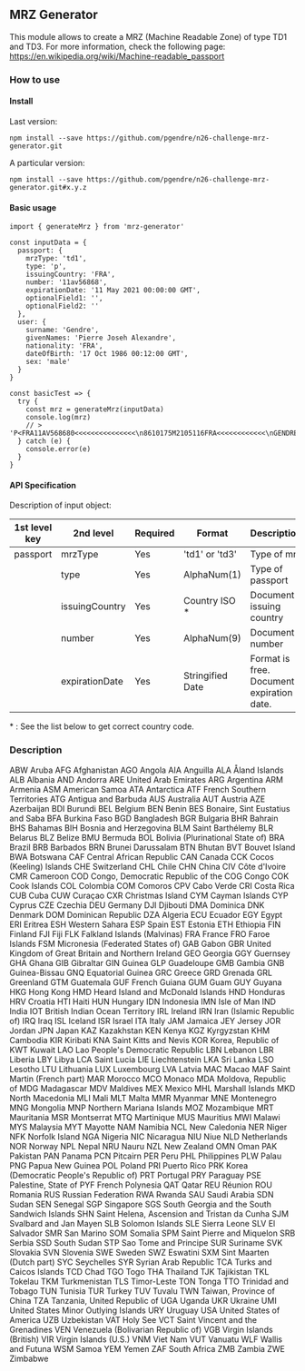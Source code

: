 ## MRZ Generator

This module allows to create a MRZ (Machine Readable Zone) of type TD1 and TD3.
For more information, check the following page:
https://en.wikipedia.org/wiki/Machine-readable_passport

### How to use

#### Install

Last version:

```
npm install --save https://github.com/pgendre/n26-challenge-mrz-generator.git
```

A particular version:

```
npm install --save https://github.com/pgendre/n26-challenge-mrz-generator.git#x.y.z
```

#### Basic usage

```
import { generateMrz } from 'mrz-generator'

const inputData = {
  passport: {
    mrzType: 'td1',
    type: 'p',
    issuingCountry: 'FRA',
    number: '11av56868',
    expirationDate: '11 May 2021 00:00:00 GMT',
    optionalField1: '',
    optionalField2: ''
  },
  user: {
    surname: 'Gendre',
    givenNames: 'Pierre Joseh Alexandre',
    nationality: 'FRA',
    dateOfBirth: '17 Oct 1986 00:12:00 GMT',
    sex: 'male'
  }
}

const basicTest => {
  try {
    const mrz = generateMrz(inputData)
    console.log(mrz)
    // > 'P<FRA11AV568680<<<<<<<<<<<<<<<\n8610175M2105116FRA<<<<<<<<<<<<\nGENDRE<<PIERRE<JOSEH<ALEXANDRE'
  } catch (e) {
    console.error(e)
  }
}
```

#### API Specification

Description of input object:

| 1st level key | 2nd level      | Required | Format           | Description                               | Example     |
| ------------- | -------------- | -------- | ---------------- | ----------------------------------------- | ----------- |
| passport      | mrzType        | Yes      | 'td1' or 'td3'   | Type of mrz                               | 'td1'       |
|               | type           | Yes      | AlphaNum(1)      | Type of passport                          | 'p'         |
|               | issuingCountry | Yes      | Country ISO \*   | Document issuing country                  | 'ALB'       |
|               | number         | Yes      | AlphaNum(9)      | Document number                           | 'AD98FR334' |
|               | expirationDate | Yes      | Stringified Date | Format is free. Document expiration date. |

\* : See the list below to get correct country code.

### Description

ABW Aruba
AFG Afghanistan
AGO Angola
AIA Anguilla
ALA Åland Islands
ALB Albania
AND Andorra
ARE United Arab Emirates
ARG Argentina
ARM Armenia
ASM American Samoa
ATA Antarctica
ATF French Southern Territories
ATG Antigua and Barbuda
AUS Australia
AUT Austria
AZE Azerbaijan
BDI Burundi
BEL Belgium
BEN Benin
BES Bonaire, Sint Eustatius and Saba
BFA Burkina Faso
BGD Bangladesh
BGR Bulgaria
BHR Bahrain
BHS Bahamas
BIH Bosnia and Herzegovina
BLM Saint Barthélemy
BLR Belarus
BLZ Belize
BMU Bermuda
BOL Bolivia (Plurinational State of)
BRA Brazil
BRB Barbados
BRN Brunei Darussalam
BTN Bhutan
BVT Bouvet Island
BWA Botswana
CAF Central African Republic
CAN Canada
CCK Cocos (Keeling) Islands
CHE Switzerland
CHL Chile
CHN China
CIV Côte d'Ivoire
CMR Cameroon
COD Congo, Democratic Republic of the
COG Congo
COK Cook Islands
COL Colombia
COM Comoros
CPV Cabo Verde
CRI Costa Rica
CUB Cuba
CUW Curaçao
CXR Christmas Island
CYM Cayman Islands
CYP Cyprus
CZE Czechia
DEU Germany
DJI Djibouti
DMA Dominica
DNK Denmark
DOM Dominican Republic
DZA Algeria
ECU Ecuador
EGY Egypt
ERI Eritrea
ESH Western Sahara
ESP Spain
EST Estonia
ETH Ethiopia
FIN Finland
FJI Fiji
FLK Falkland Islands (Malvinas)
FRA France
FRO Faroe Islands
FSM Micronesia (Federated States of)
GAB Gabon
GBR United Kingdom of Great Britain and Northern Ireland
GEO Georgia
GGY Guernsey
GHA Ghana
GIB Gibraltar
GIN Guinea
GLP Guadeloupe
GMB Gambia
GNB Guinea-Bissau
GNQ Equatorial Guinea
GRC Greece
GRD Grenada
GRL Greenland
GTM Guatemala
GUF French Guiana
GUM Guam
GUY Guyana
HKG Hong Kong
HMD Heard Island and McDonald Islands
HND Honduras
HRV Croatia
HTI Haiti
HUN Hungary
IDN Indonesia
IMN Isle of Man
IND India
IOT British Indian Ocean Territory
IRL Ireland
IRN Iran (Islamic Republic of)
IRQ Iraq
ISL Iceland
ISR Israel
ITA Italy
JAM Jamaica
JEY Jersey
JOR Jordan
JPN Japan
KAZ Kazakhstan
KEN Kenya
KGZ Kyrgyzstan
KHM Cambodia
KIR Kiribati
KNA Saint Kitts and Nevis
KOR Korea, Republic of
KWT Kuwait
LAO Lao People's Democratic Republic
LBN Lebanon
LBR Liberia
LBY Libya
LCA Saint Lucia
LIE Liechtenstein
LKA Sri Lanka
LSO Lesotho
LTU Lithuania
LUX Luxembourg
LVA Latvia
MAC Macao
MAF Saint Martin (French part)
MAR Morocco
MCO Monaco
MDA Moldova, Republic of
MDG Madagascar
MDV Maldives
MEX Mexico
MHL Marshall Islands
MKD North Macedonia
MLI Mali
MLT Malta
MMR Myanmar
MNE Montenegro
MNG Mongolia
MNP Northern Mariana Islands
MOZ Mozambique
MRT Mauritania
MSR Montserrat
MTQ Martinique
MUS Mauritius
MWI Malawi
MYS Malaysia
MYT Mayotte
NAM Namibia
NCL New Caledonia
NER Niger
NFK Norfolk Island
NGA Nigeria
NIC Nicaragua
NIU Niue
NLD Netherlands
NOR Norway
NPL Nepal
NRU Nauru
NZL New Zealand
OMN Oman
PAK Pakistan
PAN Panama
PCN Pitcairn
PER Peru
PHL Philippines
PLW Palau
PNG Papua New Guinea
POL Poland
PRI Puerto Rico
PRK Korea (Democratic People's Republic of)
PRT Portugal
PRY Paraguay
PSE Palestine, State of
PYF French Polynesia
QAT Qatar
REU Réunion
ROU Romania
RUS Russian Federation
RWA Rwanda
SAU Saudi Arabia
SDN Sudan
SEN Senegal
SGP Singapore
SGS South Georgia and the South Sandwich Islands
SHN Saint Helena, Ascension and Tristan da Cunha
SJM Svalbard and Jan Mayen
SLB Solomon Islands
SLE Sierra Leone
SLV El Salvador
SMR San Marino
SOM Somalia
SPM Saint Pierre and Miquelon
SRB Serbia
SSD South Sudan
STP Sao Tome and Principe
SUR Suriname
SVK Slovakia
SVN Slovenia
SWE Sweden
SWZ Eswatini
SXM Sint Maarten (Dutch part)
SYC Seychelles
SYR Syrian Arab Republic
TCA Turks and Caicos Islands
TCD Chad
TGO Togo
THA Thailand
TJK Tajikistan
TKL Tokelau
TKM Turkmenistan
TLS Timor-Leste
TON Tonga
TTO Trinidad and Tobago
TUN Tunisia
TUR Turkey
TUV Tuvalu
TWN Taiwan, Province of China
TZA Tanzania, United Republic of
UGA Uganda
UKR Ukraine
UMI United States Minor Outlying Islands
URY Uruguay
USA United States of America
UZB Uzbekistan
VAT Holy See
VCT Saint Vincent and the Grenadines
VEN Venezuela (Bolivarian Republic of)
VGB Virgin Islands (British)
VIR Virgin Islands (U.S.)
VNM Viet Nam
VUT Vanuatu
WLF Wallis and Futuna
WSM Samoa
YEM Yemen
ZAF South Africa
ZMB Zambia
ZWE Zimbabwe
